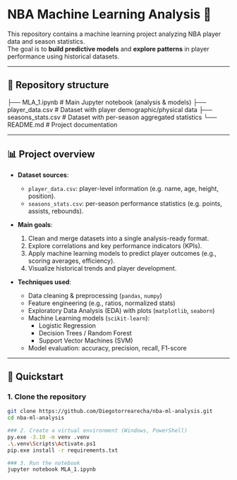 # NBA Machine Learning Analysis 🏀

This repository contains a machine learning project analyzing NBA player data and season statistics.  
The goal is to **build predictive models** and **explore patterns** in player performance using historical datasets.

---

## 📂 Repository structure
├── MLA_1.ipynb # Main Jupyter notebook (analysis & models)
├── player_data.csv # Dataset with player demographic/physical data
├── seasons_stats.csv # Dataset with per-season aggregated statistics
└── README.md # Project documentation

---

## 📊 Project overview
- **Dataset sources**:  
  - `player_data.csv`: player-level information (e.g. name, age, height, position).  
  - `seasons_stats.csv`: per-season performance statistics (e.g. points, assists, rebounds).  

- **Main goals**:  
  1. Clean and merge datasets into a single analysis-ready format.  
  2. Explore correlations and key performance indicators (KPIs).  
  3. Apply machine learning models to predict player outcomes (e.g., scoring averages, efficiency).  
  4. Visualize historical trends and player development.  

- **Techniques used**:  
  - Data cleaning & preprocessing (`pandas`, `numpy`)  
  - Feature engineering (e.g., ratios, normalized stats)  
  - Exploratory Data Analysis (EDA) with plots (`matplotlib`, `seaborn`)  
  - Machine Learning models (`scikit-learn`):
    - Logistic Regression
    - Decision Trees / Random Forest
    - Support Vector Machines (SVM)
  - Model evaluation: accuracy, precision, recall, F1-score

---

## 🚀 Quickstart
### 1. Clone the repository
```bash
git clone https://github.com/Diegotorrearecha/nba-ml-analysis.git
cd nba-ml-analysis

### 2. Create a virtual environment (Windows, PowerShell)
py.exe -3.10 -m venv .venv
.\.venv\Scripts\Activate.ps1
pip.exe install -r requirements.txt

### 3. Run the notebook
jupyter notebook MLA_1.ipynb


